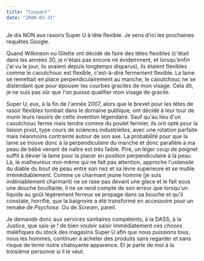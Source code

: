 ```yaml
---
title: "Coupant"
date: "2008-03-31"
---
```


Je dis NON aux rasoirs Super U à tête flexible. Je sens d'ici les prochaines requêtes Google.

Quand Wilkinson ou Gilette ont décidé de faire des têtes flexibles (c'était dans les années 30, je n'étais pas encore né évidemment, et lorsqu'enfin j'ai vu le jour, ils avaient depuis longtemps disparus), ils étaient flexibles comme le caoutchouc est flexible, c'est-à-dire fermement flexible. La lame se remettait en place perpendiculairement au manche, le caoutchouc ne se distendant que pour épouser les courbes graciles de mon visage. Cela dit, je ne suis pas sûr que l'on puisse qualifier mon visage de gracile.

Super U, eux, à la fin de l'année 2007, alors que le brevet pour les têtes de rasoir flexibles tombait dans le domaine publique, ont décidé à leur tour de munir leurs rasoirs de cette invention légendaire. Sauf qu'au lieu d'un caoutchouc ferme mais tendre comme du poulet fermier, ils ont opté pour la liaison pivot, type cours de sciences industrielles, avec une rotation parfaite mais néanmoins contrainte autour de son axe. La probabilité pour que la lame se trouve donc à la perpendiculaire du manche et donc parallèle à ma peau de bébé venant de naître est très faible. Pire, un léger coup de poignet suffit à dévier la lame pour la placer en position perpendiculaire à la peau. Là, le malheureux moi-même qui ne fait pas attention, approche l'ustensile du diable du bout de peau entre son nez et sa lèvre supérieure et se mutile irrémédiablement. Comme ce charmant jeune homme (je suis indéniablement charmant) ne se rase pas devant une glace et le fait sous une douche bouillante, il ne se rend compte de son erreur que lorsqu'un liquide au goût légèrement ferreux se propage dans sa bouche et qu'il constate, horrifié, que la baignoire a été transformé en accessoire pour un remake de _Psychose_. Ou de _Scream_, pareil.

Je demande donc aux services sanitaires compétents, à la DASS, à la Justice, que sais-je ! de bien vouloir saisir immédiatement ces _choses_ maléfiques du stock des magasins Super U afin que nous puissions tous, nous les hommes, continuer à acheter des produits sans regarder et sans risque de ternir notre chatoyante apparence. Et je parle de moi à la troisième personne si il le veut.
